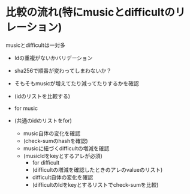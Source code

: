 # 比較の流れ(特にmusicとdifficultのリレーション)

musicとdifficultは一対多

- Idの重複がないかバリデーション
- sha256で順番が変わってしまわないか？

- そもそもmusicが増えてたり減ってたりするかを確認
- (idのリストを比較する)
- for music
- (共通のidのリストをfor)
  - music自体の変化を確認
  - (check-sumのhashを確認)
  - musicに紐づくdifficultの増減を確認
  - (musicIdをkeyとするアレが必須)
    - for difficult
    - (difficultの増減を確認したときのアレのvalueのリスト)
    - difficult自体の変化を確認
    - (difficultのIdをkeyとするリストでcheck-sumを比較)
